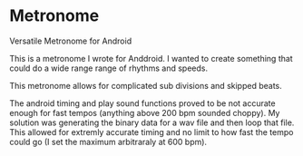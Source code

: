 # Metronome
Versatile Metronome for Android

This is a metronome I wrote for Anddroid.  I wanted to create something that could do a wide range range of rhythms and speeds.

This metronome allows for complicated sub divisions and skipped beats.  

The android timing and play sound functions proved to be not accurate enough for fast tempos (anything above 200 bpm sounded choppy).  My solution was generating the binary data for a wav file and then loop that file.  This allowed for extremly accurate timing and no limit to how fast the tempo could go (I set the maximum arbitraraly at 600 bpm).  
